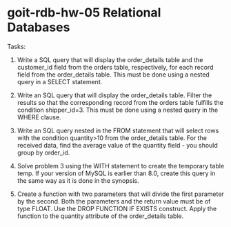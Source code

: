 # goit-rdb-hw-05 Relational Databases 

Tasks:

1. Write a SQL query that will display the order_details table and the customer_id field from the orders table, respectively, for each record field from the order_details table.
This must be done using a nested query in a SELECT statement.

2. Write an SQL query that will display the order_details table. Filter the results so that the corresponding record from the orders table fulfills the condition shipper_id=3.
This must be done using a nested query in the WHERE clause.

3. Write an SQL query nested in the FROM statement that will select rows with the condition quantity>10 from the order_details table. For the received data, find the average value of the quantity field - you should group by order_id.

4. Solve problem 3 using the WITH statement to create the temporary table temp. If your version of MySQL is earlier than 8.0, create this query in the same way as it is done in the synopsis.

5. Create a function with two parameters that will divide the first parameter by the second. Both the parameters and the return value must be of type FLOAT.
Use the DROP FUNCTION IF EXISTS construct. Apply the function to the quantity attribute of the order_details table.